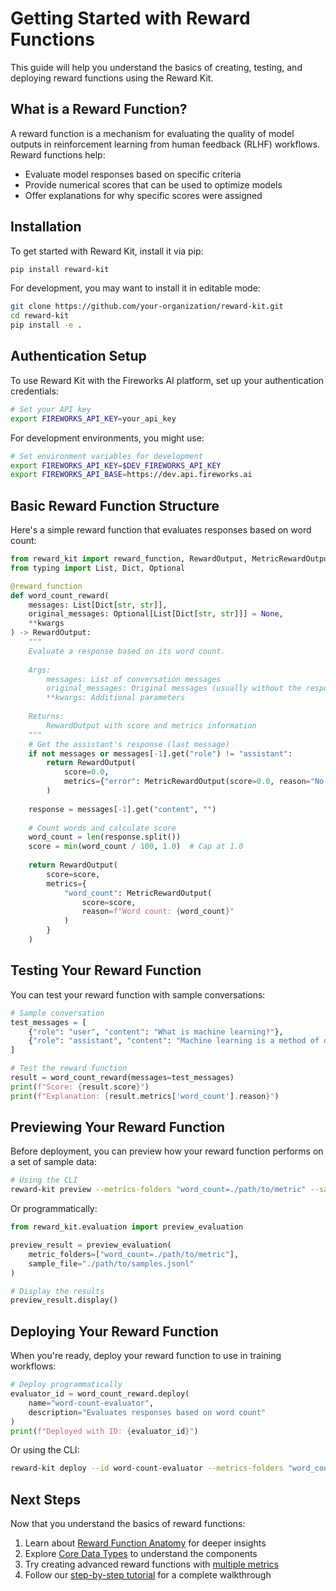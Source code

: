 # Getting Started with Reward Functions

This guide will help you understand the basics of creating, testing, and deploying reward functions using the Reward Kit.

## What is a Reward Function?

A reward function is a mechanism for evaluating the quality of model outputs in reinforcement learning from human feedback (RLHF) workflows. Reward functions help:

- Evaluate model responses based on specific criteria
- Provide numerical scores that can be used to optimize models
- Offer explanations for why specific scores were assigned

## Installation

To get started with Reward Kit, install it via pip:

```bash
pip install reward-kit
```

For development, you may want to install it in editable mode:

```bash
git clone https://github.com/your-organization/reward-kit.git
cd reward-kit
pip install -e .
```

## Authentication Setup

To use Reward Kit with the Fireworks AI platform, set up your authentication credentials:

```bash
# Set your API key
export FIREWORKS_API_KEY=your_api_key
```

For development environments, you might use:

```bash
# Set environment variables for development
export FIREWORKS_API_KEY=$DEV_FIREWORKS_API_KEY
export FIREWORKS_API_BASE=https://dev.api.fireworks.ai
```

## Basic Reward Function Structure

Here's a simple reward function that evaluates responses based on word count:

```python
from reward_kit import reward_function, RewardOutput, MetricRewardOutput
from typing import List, Dict, Optional

@reward_function
def word_count_reward(
    messages: List[Dict[str, str]],
    original_messages: Optional[List[Dict[str, str]]] = None,
    **kwargs
) -> RewardOutput:
    """
    Evaluate a response based on its word count.
    
    Args:
        messages: List of conversation messages
        original_messages: Original messages (usually without the response being evaluated)
        **kwargs: Additional parameters
        
    Returns:
        RewardOutput with score and metrics information
    """
    # Get the assistant's response (last message)
    if not messages or messages[-1].get("role") != "assistant":
        return RewardOutput(
            score=0.0, 
            metrics={"error": MetricRewardOutput(score=0.0, reason="No assistant response found")}
        )
    
    response = messages[-1].get("content", "")
    
    # Count words and calculate score
    word_count = len(response.split())
    score = min(word_count / 100, 1.0)  # Cap at 1.0
    
    return RewardOutput(
        score=score,
        metrics={
            "word_count": MetricRewardOutput(
                score=score,
                reason=f"Word count: {word_count}"
            )
        }
    )
```

## Testing Your Reward Function

You can test your reward function with sample conversations:

```python
# Sample conversation
test_messages = [
    {"role": "user", "content": "What is machine learning?"},
    {"role": "assistant", "content": "Machine learning is a method of data analysis that automates analytical model building."}
]

# Test the reward function
result = word_count_reward(messages=test_messages)
print(f"Score: {result.score}")
print(f"Explanation: {result.metrics['word_count'].reason}")
```

## Previewing Your Reward Function

Before deployment, you can preview how your reward function performs on a set of sample data:

```bash
# Using the CLI
reward-kit preview --metrics-folders "word_count=./path/to/metric" --samples ./path/to/samples.jsonl
```

Or programmatically:

```python
from reward_kit.evaluation import preview_evaluation

preview_result = preview_evaluation(
    metric_folders=["word_count=./path/to/metric"],
    sample_file="./path/to/samples.jsonl"
)

# Display the results
preview_result.display()
```

## Deploying Your Reward Function

When you're ready, deploy your reward function to use in training workflows:

```python
# Deploy programmatically
evaluator_id = word_count_reward.deploy(
    name="word-count-evaluator",
    description="Evaluates responses based on word count"
)
print(f"Deployed with ID: {evaluator_id}")
```

Or using the CLI:

```bash
reward-kit deploy --id word-count-evaluator --metrics-folders "word_count=./path/to/metric" --force
```

## Next Steps

Now that you understand the basics of reward functions:

1. Learn about [Reward Function Anatomy](reward_function_anatomy.md) for deeper insights
2. Explore [Core Data Types](core_data_types.md) to understand the components
3. Try creating advanced reward functions with [multiple metrics](../examples/advanced_reward_functions.md)
4. Follow our [step-by-step tutorial](../tutorials/creating_your_first_reward_function.md) for a complete walkthrough